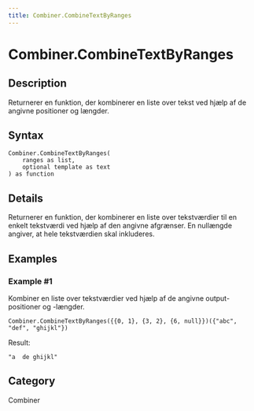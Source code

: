 ```yaml
---
title: Combiner.CombineTextByRanges
---
```


# Combiner.CombineTextByRanges


## Description

Returnerer en funktion, der kombinerer en liste over tekst ved hjælp af de angivne positioner og længder.


## Syntax

```powerquery
Combiner.CombineTextByRanges(
    ranges as list,
    optional template as text
) as function
```


## Details

Returnerer en funktion, der kombinerer en liste over tekstværdier til en enkelt tekstværdi ved hjælp af den angivne afgrænser. En nullængde angiver, at hele tekstværdien skal inkluderes.


## Examples

### Example #1 
Kombiner en liste over tekstværdier ved hjælp af de angivne output-positioner og -længder.
```powerquery
Combiner.CombineTextByRanges({{0, 1}, {3, 2}, {6, null}})({"abc", "def", "ghijkl"})
```

Result: 
```powerquery
"a  de ghijkl"
```




## Category
Combiner

